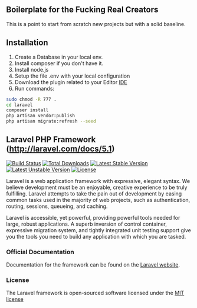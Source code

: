 ## Boilerplate for the Fucking Real Creators
This is a point to start from scratch new projects but with a solid baseline.

## Installation
1. Create a Database in your local env.
2. Install composer if you don't have it.
3. Install node.js
4. Setup the file .env with your local configuration
5. Download the plugin related to your Editor [IDE](http://editorconfig.org/#download)
5. Run commands:
```sh
sudo chmod -R 777 .
cd laravel
composer install
php artisan vendor:publish
php artisan migrate:refresh --seed
```
## Laravel PHP Framework (http://laravel.com/docs/5.1)
[![Build Status](https://travis-ci.org/laravel/framework.svg)](https://travis-ci.org/laravel/framework)
[![Total Downloads](https://poser.pugx.org/laravel/framework/d/total.svg)](https://packagist.org/packages/laravel/framework)
[![Latest Stable Version](https://poser.pugx.org/laravel/framework/v/stable.svg)](https://packagist.org/packages/laravel/framework)
[![Latest Unstable Version](https://poser.pugx.org/laravel/framework/v/unstable.svg)](https://packagist.org/packages/laravel/framework)
[![License](https://poser.pugx.org/laravel/framework/license.svg)](https://packagist.org/packages/laravel/framework)

Laravel is a web application framework with expressive, elegant syntax. We believe development must be an enjoyable, creative experience to be truly fulfilling. Laravel attempts to take the pain out of development by easing common tasks used in the majority of web projects, such as authentication, routing, sessions, queueing, and caching.

Laravel is accessible, yet powerful, providing powerful tools needed for large, robust applications. A superb inversion of control container, expressive migration system, and tightly integrated unit testing support give you the tools you need to build any application with which you are tasked.

### Official Documentation

Documentation for the framework can be found on the [Laravel website](http://laravel.com/docs).


### License
The Laravel framework is open-sourced software licensed under the [MIT license](http://opensource.org/licenses/MIT)
